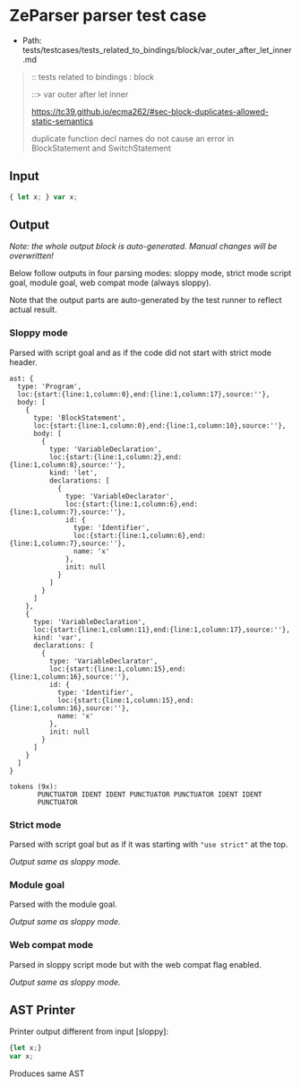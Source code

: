 # ZeParser parser test case

- Path: tests/testcases/tests_related_to_bindings/block/var_outer_after_let_inner.md

> :: tests related to bindings : block
>
> ::> var outer after let inner
> 
> https://tc39.github.io/ecma262/#sec-block-duplicates-allowed-static-semantics
> 
> duplicate function decl names do not cause an error in BlockStatement and SwitchStatement

## Input

`````js
{ let x; } var x;
`````

## Output

_Note: the whole output block is auto-generated. Manual changes will be overwritten!_

Below follow outputs in four parsing modes: sloppy mode, strict mode script goal, module goal, web compat mode (always sloppy).

Note that the output parts are auto-generated by the test runner to reflect actual result.

### Sloppy mode

Parsed with script goal and as if the code did not start with strict mode header.

`````
ast: {
  type: 'Program',
  loc:{start:{line:1,column:0},end:{line:1,column:17},source:''},
  body: [
    {
      type: 'BlockStatement',
      loc:{start:{line:1,column:0},end:{line:1,column:10},source:''},
      body: [
        {
          type: 'VariableDeclaration',
          loc:{start:{line:1,column:2},end:{line:1,column:8},source:''},
          kind: 'let',
          declarations: [
            {
              type: 'VariableDeclarator',
              loc:{start:{line:1,column:6},end:{line:1,column:7},source:''},
              id: {
                type: 'Identifier',
                loc:{start:{line:1,column:6},end:{line:1,column:7},source:''},
                name: 'x'
              },
              init: null
            }
          ]
        }
      ]
    },
    {
      type: 'VariableDeclaration',
      loc:{start:{line:1,column:11},end:{line:1,column:17},source:''},
      kind: 'var',
      declarations: [
        {
          type: 'VariableDeclarator',
          loc:{start:{line:1,column:15},end:{line:1,column:16},source:''},
          id: {
            type: 'Identifier',
            loc:{start:{line:1,column:15},end:{line:1,column:16},source:''},
            name: 'x'
          },
          init: null
        }
      ]
    }
  ]
}

tokens (9x):
       PUNCTUATOR IDENT IDENT PUNCTUATOR PUNCTUATOR IDENT IDENT
       PUNCTUATOR
`````

### Strict mode

Parsed with script goal but as if it was starting with `"use strict"` at the top.

_Output same as sloppy mode._

### Module goal

Parsed with the module goal.

_Output same as sloppy mode._

### Web compat mode

Parsed in sloppy script mode but with the web compat flag enabled.

_Output same as sloppy mode._

## AST Printer

Printer output different from input [sloppy]:

````js
{let x;}
var x;
````

Produces same AST
